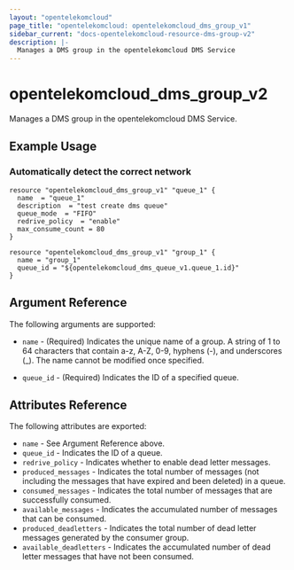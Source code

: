 ```yaml
---
layout: "opentelekomcloud"
page_title: "opentelekomcloud: opentelekomcloud_dms_group_v1"
sidebar_current: "docs-opentelekomcloud-resource-dms-group-v2"
description: |-
  Manages a DMS group in the opentelekomcloud DMS Service
---
```


# opentelekomcloud\_dms\_group_v2

Manages a DMS group in the opentelekomcloud DMS Service.

## Example Usage

### Automatically detect the correct network

```hcl
resource "opentelekomcloud_dms_group_v1" "queue_1" {
  name  = "queue_1"
  description  = "test create dms queue"
  queue_mode  = "FIFO"
  redrive_policy  = "enable"
  max_consume_count = 80
}

resource "opentelekomcloud_dms_group_v1" "group_1" {
  name = "group_1"
  queue_id = "${opentelekomcloud_dms_queue_v1.queue_1.id}"
}
```

## Argument Reference

The following arguments are supported:

* `name` - (Required) Indicates the unique name of a group. A string of 1 to 64
    characters that contain a-z, A-Z, 0-9, hyphens (-), and underscores (_).
    The name cannot be modified once specified.

* `queue_id` - (Required) Indicates the ID of a specified queue.


## Attributes Reference

The following attributes are exported:


* `name` - See Argument Reference above.
* `queue_id` - Indicates the ID of a queue.
* `redrive_policy` - Indicates whether to enable dead letter messages.
* `produced_messages` - Indicates the total number of messages (not including the messages that have expired and been deleted) in a queue.
* `consumed_messages` - Indicates the total number of messages that are successfully consumed.
* `available_messages` - Indicates the accumulated number of messages that can be consumed.
* `produced_deadletters` - Indicates the total number of dead letter messages generated by the consumer group.
* `available_deadletters` - Indicates the accumulated number of dead letter messages that have not been consumed.
